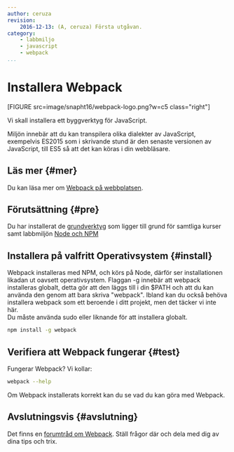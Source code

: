 ```yaml
---
author: ceruza
revision:
    2016-12-13: (A, ceruza) Första utgåvan.
category:
    - labbmiljo
    - javascript
    - webpack
...
```


Installera Webpack
===================================

[FIGURE src=image/snapht16/webpack-logo.png?w=c5 class="right"]

Vi skall installera ett byggverktyg för JavaScript.

Miljön innebär att du kan transpilera olika dialekter av JavaScript, exempelvis ES2015 som i skrivande stund är den senaste versionen av JavaScript, till ES5 så att det kan köras i din webbläsare. 



Läs mer {#mer}
-------------------------------

Du kan läsa mer om [Webpack på webbplatsen](https://webpack.github.io/).



Förutsättning {#pre}
-------------------------------

Du har installerat de [grundverktyg](labbmiljo) som ligger till grund för samtliga kurser samt labbmiljön [Node och NPM](https://dbwebb.se/kunskap/installera-node-och-npm)



Installera på valfritt Operativsystem {#install}
-------------------------------

Webpack installeras med NPM, och körs på Node, därför ser installationen likadan ut oavsett operativsystem. Flaggan -g innebär att webpack installeras globalt, detta gör att den läggs till i din $PATH och att du kan använda den genom att bara skriva "webpack". Ibland kan du också behöva installera webpack som ett beroende i ditt projekt, men det täcker vi inte här.  
Du måste använda sudo eller liknande för att installera globalt.

```bash
npm install -g webpack
```



Verifiera att Webpack fungerar {#test}
-------------------------------

Fungerar Webpack? Vi kollar:

```bash
webpack --help
```

Om Webpack installerats korrekt kan du se vad du kan göra med Webpack.



Avslutningsvis {#avslutning}
------------------------------

Det finns en [forumtråd om Webpack](t/5801). Ställ frågor där och dela med dig av dina tips och trix.
